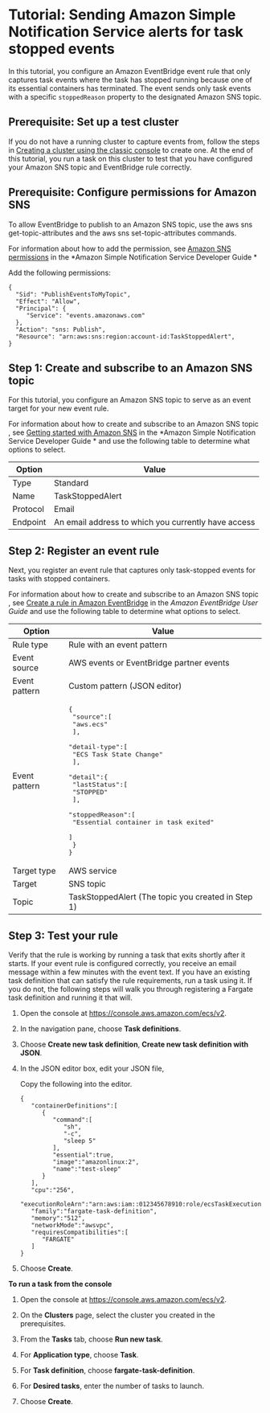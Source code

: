 # Tutorial: Sending Amazon Simple Notification Service alerts for task stopped events<a name="ecs_cwet2"></a>

In this tutorial, you configure an Amazon EventBridge event rule that only captures task events where the task has stopped running because one of its essential containers has terminated\. The event sends only task events with a specific `stoppedReason` property to the designated Amazon SNS topic\.

## Prerequisite: Set up a test cluster<a name="cwet2_step_1"></a>

 If you do not have a running cluster to capture events from, follow the steps in [Creating a cluster using the classic console](create_cluster.md) to create one\. At the end of this tutorial, you run a task on this cluster to test that you have configured your Amazon SNS topic and EventBridge rule correctly\. 

## Prerequisite: Configure permissions for Amazon SNS<a name="cwet2_step_1a"></a>

To allow EventBridge to publish to an Amazon SNS topic, use the aws sns get\-topic\-attributes and the aws sns set\-topic\-attributes commands\. 

For information about how to add the permission, see [Amazon SNS permissions](https://docs.aws.amazon.com/eventbridge/latest/userguide/eb-use-resource-based.html#eb-sns-permissions) in the *Amazon Simple Notification Service Developer Guide *

Add the following permissions:

```
{
  "Sid": "PublishEventsToMyTopic",
  "Effect": "Allow",
  "Principal": {
     "Service": "events.amazonaws.com"
  },
  "Action": "sns: Publish",
  "Resource": "arn:aws:sns:region:account-id:TaskStoppedAlert",
}
```

## Step 1: Create and subscribe to an Amazon SNS topic<a name="cwet2_step_2"></a>

 For this tutorial, you configure an Amazon SNS topic to serve as an event target for your new event rule\. 

For information about how to create and subscribe to an Amazon SNS topic , see [Getting started with Amazon SNS](https://docs.aws.amazon.com/sns/latest/dg/sns-getting-started.html#step-create-queue) in the *Amazon Simple Notification Service Developer Guide * and use the following table to determine what options to select\.


| Option | Value | 
| --- | --- | 
|  Type  | Standard | 
| Name |  TaskStoppedAlert  | 
| Protocol | Email | 
| Endpoint |  An email address to which you currently have access  | 

## Step 2: Register an event rule<a name="cwet2_step_3"></a>

 Next, you register an event rule that captures only task\-stopped events for tasks with stopped containers\. 

For information about how to create and subscribe to an Amazon SNS topic , see [Create a rule in Amazon EventBridge](https://docs.aws.amazon.com/eventbridge/latest/userguide/eb-get-started.html) in the *Amazon EventBridge User Guide* and use the following table to determine what options to select\.


| Option | Value | 
| --- | --- | 
|  Rule type  |  Rule with an event pattern  | 
| Event source | AWS events or EventBridge partner events | 
| Event pattern |  Custom pattern \(JSON editor\)  | 
| Event pattern |  <pre>{<br />   "source":[<br />      "aws.ecs"<br />   ],<br />   "detail-type":[<br />      "ECS Task State Change"<br />   ],<br />   "detail":{<br />      "lastStatus":[<br />         "STOPPED"<br />      ],<br />      "stoppedReason":[<br />         "Essential container in task exited"<br />      ]<br />   }<br />}</pre> | 
| Target type |  AWS service  | 
| Target | SNS topic | 
| Topic |  TaskStoppedAlert \(The topic you created in Step 1\)  | 

## Step 3: Test your rule<a name="cwet2_step_4"></a>

Verify that the rule is working by running a task that exits shortly after it starts\. If your event rule is configured correctly, you receive an email message within a few minutes with the event text\. If you have an existing task definition that can satisfy the rule requirements, run a task using it\. If you do not, the following steps will walk you through registering a Fargate task definition and running it that will\.

1. Open the console at [https://console\.aws\.amazon\.com/ecs/v2](https://console.aws.amazon.com/ecs/v2)\.

1. In the navigation pane, choose **Task definitions**\.

1. Choose **Create new task definition**, **Create new task definition with JSON**\.

1. In the JSON editor box, edit your JSON file,

   Copy the following into the editor\.

   ```
   {
      "containerDefinitions":[
         {
            "command":[
               "sh",
               "-c",
               "sleep 5"
            ],
            "essential":true,
            "image":"amazonlinux:2",
            "name":"test-sleep"
         }
      ],
      "cpu":"256",
      "executionRoleArn":"arn:aws:iam::012345678910:role/ecsTaskExecutionRole",
      "family":"fargate-task-definition",
      "memory":"512",
      "networkMode":"awsvpc",
      "requiresCompatibilities":[
         "FARGATE"
      ]
   }
   ```

1. Choose **Create**\.

**To run a task from the console**

1. Open the console at [https://console\.aws\.amazon\.com/ecs/v2](https://console.aws.amazon.com/ecs/v2)\.

1. On the **Clusters** page, select the cluster you created in the prerequisites\.

1. From the **Tasks** tab, choose **Run new task**\.

1. For **Application type**, choose **Task**\.

1. For **Task definition**, choose **fargate\-task\-definition**\.

1. For **Desired tasks**, enter the number of tasks to launch\.

1. Choose **Create**\.